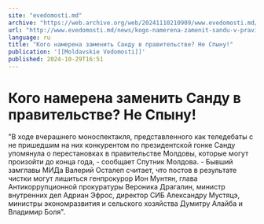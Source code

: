 ```yaml
---
site: "evedomosti.md"
archive: "https://web.archive.org/web/20241110210909/www.evedomosti.md/news/kogo-namerena-zamenit-sandu-v-pravitelstve-ne-spynu"
url: "http://www.evedomosti.md/news/kogo-namerena-zamenit-sandu-v-pravitelstve-ne-spynu"
language: ru
title: "Кого намерена заменить Санду в правительстве? Не Спыну!"
publication: '[[Moldavskie Vedomosti]]'
published: 2024-10-29T16:51
---
```


# Кого намерена заменить Санду в правительстве? Не Спыну!

"В ходе вчерашнего моноспектакля, представленного как теледебаты с не пришедшим на них конкурентом по президентской гонке Санду упомянула о перестановках в правительстве Молдовы, которые могут произойти до конца года, - сообщает Спутник Молдова. - Бывший замглавы МИДа Валерий Осталеп считает, что постов в результате чистки могут лишиться генпрокурор Ион Мунтян, глава Антикоррупционной прокуратуры Вероника Драгалин, министр внутренних дел Адриан Эфрос, директор СИБ Александру Мустяцэ, министры экономразвития и сельского хозяйства Думитру Алайба и Владимир Боля".
